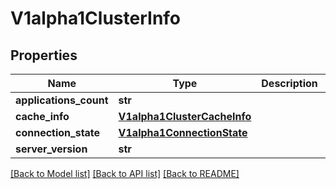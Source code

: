 # V1alpha1ClusterInfo

## Properties
Name | Type | Description | Notes
------------ | ------------- | ------------- | -------------
**applications_count** | **str** |  | [optional] 
**cache_info** | [**V1alpha1ClusterCacheInfo**](V1alpha1ClusterCacheInfo.md) |  | [optional] 
**connection_state** | [**V1alpha1ConnectionState**](V1alpha1ConnectionState.md) |  | [optional] 
**server_version** | **str** |  | [optional] 

[[Back to Model list]](../README.md#documentation-for-models) [[Back to API list]](../README.md#documentation-for-api-endpoints) [[Back to README]](../README.md)


